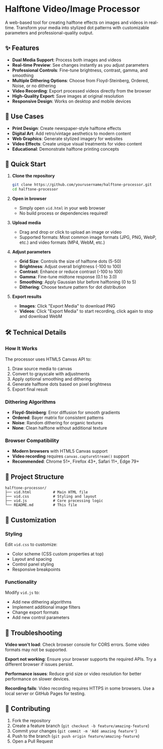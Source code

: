 # Halftone Video/Image Processor

A web-based tool for creating halftone effects on images and videos in real-time. Transform your media into stylized dot patterns with customizable parameters and professional-quality output.

## ✨ Features

- **Dual Media Support**: Process both images and videos
- **Real-time Preview**: See changes instantly as you adjust parameters
- **Professional Controls**: Fine-tune brightness, contrast, gamma, and smoothing
- **Multiple Dithering Options**: Choose from Floyd-Steinberg, Ordered, Noise, or no dithering
- **Video Recording**: Export processed videos directly from the browser
- **High-Quality Export**: Save images at original resolution
- **Responsive Design**: Works on desktop and mobile devices

## 🎯 Use Cases

- **Print Design**: Create newspaper-style halftone effects
- **Digital Art**: Add retro/vintage aesthetics to modern content
- **Web Graphics**: Generate stylized imagery for websites
- **Video Effects**: Create unique visual treatments for video content
- **Educational**: Demonstrate halftone printing concepts

## 🚀 Quick Start

1. **Clone the repository**
   ```bash
   git clone https://github.com/yourusername/halftone-processor.git
   cd halftone-processor
   ```

2. **Open in browser**
   - Simply open `vid.html` in your web browser
   - No build process or dependencies required!

3. **Upload media**
   - Drag and drop or click to upload an image or video
   - Supported formats: Most common image formats (JPG, PNG, WebP, etc.) and video formats (MP4, WebM, etc.)

4. **Adjust parameters**
   - **Grid Size**: Controls the size of halftone dots (5-50)
   - **Brightness**: Adjust overall brightness (-100 to 100)
   - **Contrast**: Enhance or reduce contrast (-100 to 100)
   - **Gamma**: Fine-tune midtone response (0.1 to 3.0)
   - **Smoothing**: Apply Gaussian blur before halftoning (0 to 5)
   - **Dithering**: Choose texture pattern for dot distribution

5. **Export results**
   - **Images**: Click "Export Media" to download PNG
   - **Videos**: Click "Export Media" to start recording, click again to stop and download WebM

## 🛠️ Technical Details

### How It Works

The processor uses HTML5 Canvas API to:
1. Draw source media to canvas
2. Convert to grayscale with adjustments
3. Apply optional smoothing and dithering
4. Generate halftone dots based on pixel brightness
5. Export final result

### Dithering Algorithms

- **Floyd-Steinberg**: Error diffusion for smooth gradients
- **Ordered**: Bayer matrix for consistent patterns
- **Noise**: Random dithering for organic textures
- **None**: Clean halftone without additional texture

### Browser Compatibility

- **Modern browsers** with HTML5 Canvas support
- **Video recording** requires `canvas.captureStream()` support
- **Recommended**: Chrome 51+, Firefox 43+, Safari 11+, Edge 79+

## 📁 Project Structure

```
halftone-processor/
├── vid.html          # Main HTML file
├── vid.css           # Styling and layout
├── vid.js            # Core processing logic
└── README.md         # This file
```

## 🎨 Customization

### Styling
Edit `vid.css` to customize:
- Color scheme (CSS custom properties at top)
- Layout and spacing
- Control panel styling
- Responsive breakpoints

### Functionality
Modify `vid.js` to:
- Add new dithering algorithms
- Implement additional image filters
- Change export formats
- Add new control parameters

## 🐛 Troubleshooting

**Video won't load**: Check browser console for CORS errors. Some video formats may not be supported.

**Export not working**: Ensure your browser supports the required APIs. Try a different browser if issues persist.

**Performance issues**: Reduce grid size or video resolution for better performance on slower devices.

**Recording fails**: Video recording requires HTTPS in some browsers. Use a local server or GitHub Pages for testing.

## 🤝 Contributing

1. Fork the repository
2. Create a feature branch (`git checkout -b feature/amazing-feature`)
3. Commit your changes (`git commit -m 'Add amazing feature'`)
4. Push to the branch (`git push origin feature/amazing-feature`)
5. Open a Pull Request
